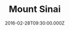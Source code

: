 ---
title: "Mount Sinai"
image: "https://i.imgur.com/MuLYIpM.jpg"
date: "2016-02-28T09:30:00.000Z"
video:
  type: "vimeo"
  id: 157041241
speaker:
  name: "Rob Yanike"
  permalink: "rob-yanike"
series: "scenic-views"
---